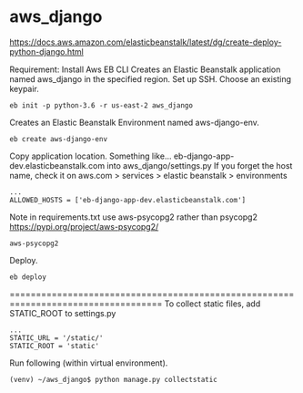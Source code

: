 # aws_django

https://docs.aws.amazon.com/elasticbeanstalk/latest/dg/create-deploy-python-django.html

Requirement: Install Aws EB CLI
Creates an Elastic Beanstalk application named aws_django in the specified region.
Set up SSH.
Choose an existing keypair.
```
eb init -p python-3.6 -r us-east-2 aws_django
```

Creates an Elastic Beanstalk Environment named aws-django-env.
```
eb create aws-django-env
```

Copy application location. Something like... eb-django-app-dev.elasticbeanstalk.com into aws_django/settings.py
If you forget the host name, check it on aws.com > services > elastic beanstalk > environments
```
...
ALLOWED_HOSTS = ['eb-django-app-dev.elasticbeanstalk.com']

```

Note in requirements.txt use aws-psycopg2 rather than psycopg2
https://pypi.org/project/aws-psycopg2/
```
aws-psycopg2
```
Deploy.
```
eb deploy
```

===================================================================================
To collect static files, add STATIC_ROOT to settings.py
```
...
STATIC_URL = '/static/'
STATIC_ROOT = 'static'
```
Run following (within virtual environment).
```
(venv) ~/aws_django$ python manage.py collectstatic
```